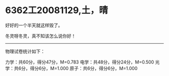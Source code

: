# 6362工20081129,土，晴

好好的一个半天就这样毁了。

冬灵呀冬灵，真不知该怎么说你好！

----

物理试卷统计如下：

力学：共60分，得分47分，M=0.783
电学：共48分，得分24分，M=0.500
光学：共6分，得分6分，M=1.000
原子：共6分，得分6分，M=1.000
